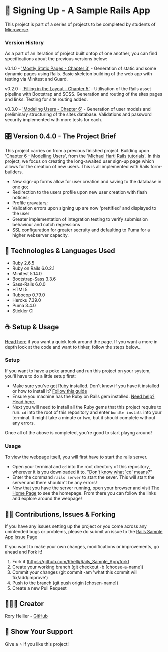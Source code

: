 # 🔏 Signing Up - A Sample Rails App

This project is part of a series of projects to be completed by students of [Microverse](https://www.microverse.org/ 'The Global School for Remote Software Developers!').

### Version History
As a part of an iteration of project built ontop of one another, you can find specifications about the previous versions below:

  v0.1.0 - ['Mostly Static Pages - Chapter 3'](https://www.learnenough.com/ruby-on-rails-4th-edition-tutorial/static_pages) - Generation of static and some dynamic pages using Rails. Basic skeleton building of the web app with testing via Minitest and Guard.

  v0.2.0 - ['Filling in the Layout - Chapter 5'](https://www.learnenough.com/ruby-on-rails-4th-edition-tutorial/filling_in_the_layout) - Utilisation of the Rails asset pipeline with Bootstrap and SCSS. Generation and routing of the sites pages and links. Testing for site routing added.

  v0.3.0 - ['Modeling Users - Chapter 6'](https://www.learnenough.com/ruby-on-rails-4th-edition-tutorial/modeling_users) - Generation of user models and preliminary structuring of the sites database. Validations and password security implemented with more tests for each.


## 🎛️ Version 0.4.0 - The Project Brief

This project carries on from a previous finished project. Building upon ['Chapter 6 - Modelling Users'](https://www.learnenough.com/ruby-on-rails-4th-edition-tutorial/modeling_users), from the ['Michael Hartl Rails tutorials'](www.learnenough.com). In this project, we focus on creating the long-awaited user sign-up page which allows for the creation of new users. This is all implemented with Rails form-builders.

  - New sign-up forms allow for user creation and saving to the database in one go;
  - Redirection to the users profile upon new user creation with flash notices;
  - Profile gravatars;
  - Validation errors upon signing up are now 'prettified' and displayed to the user
  - Greater implementation of integration testing to verify submission behaviour and catch regressions
  - SSL configuration for greater secruity and defaulting to Puma for a higher webserver capacity.

## 🧪 Technologies & Languages Used

- Ruby 2.6.5
- Ruby on Rails 6.0.2.1
- Minitest 5.14.0
- Bootstrap-Sass 3.3.6
- Sass-Rails 6.0.0
- HTML5
- Rubocop 0.79.0
- Heroku 7.39.0
- Puma 3.4.0
- Stickler CI

## ☕ Setup & Usage

[Head here](https://quiet-sierra-21482.herokuapp.com/) if you want a quick look around the page. If you want a more in depth look at the code and want to tinker, follow the steps below...

### Setup

If you want to have a poke around and run this project on your system, you'll have to do a little setup first:
 - Make sure you've got Ruby installed. Don't know if you have it installed or how to install it? [Follow this guide](https://www.ruby-lang.org/en/documentation/installation/)
 - Ensure you machine has the Ruby on Rails gem installed. [Need help? Head here.](http://railsapps.github.io/installing-rails.html)
 - Next you will need to install all the Ruby gems that this project require to run. `cd` into the root of this repository and enter `bundle install` into your terminal. It might take a minute or two, but it should complete without any errors.

 Once all of the above is completed, you're good to start playng around!

### Usage
To view the webpage itself, you will first have to start the rails server.
 - Open your terminal and `cd` into the root directory of this repository, wherever it is you downloaded it to. ["Don't know what 'cd' means?"](https://www.macworld.com/article/2042378/master-the-command-line-navigating-files-and-folders.html)
 - Enter the command `rails server` to start the sever. This will start the server and there shouldn't be any errors!
 - Now that you have the server running, open your browser and visit [The Home Page](localhost:3000/) to see the homepage. From there you can follow the links and explore around the webpage!

## 🤟🏽 Contributions, Issues & Forking

If you have any issues setting up the project or you come across any unintended bugs or problems, please do submit an issue to the [Rails Sample App Issue Page](https://github.com/Rhelli/Rails_Sample_App/issues)

If you want to make your own changes, modifications or improvements, go ahead and Fork it!
1. Fork it (https://github.com/Rhelli/Rails_Sample_App/fork)
2. Create your working branch (git checkout -b [choose-a-name])
3. Commit your changes (git commit -am 'what this commit will fix/add/improve')
4. Push to the branch (git push origin [chosen-name])
5. Create a new Pull Request

## 🧙🏽‍♂️ Creator

Rory Hellier - [GitHub](https://github.com/Rhelli)

## 💋 Show Your Support

Give a ⭐️ if you like this project!

